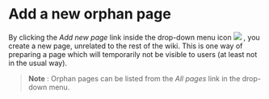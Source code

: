 # Add a new orphan page

By clicking the _Add new page_ link inside the drop-down menu icon ![](../../.gitbook/assets/graphics210.png) , you create a new page, unrelated to the rest of the wiki. This is one way of preparing a page which will temporarily not be visible to users \(at least not in the usual way\).

> **Note** : Orphan pages can be listed from the _All pages_ link in the drop-down menu.

